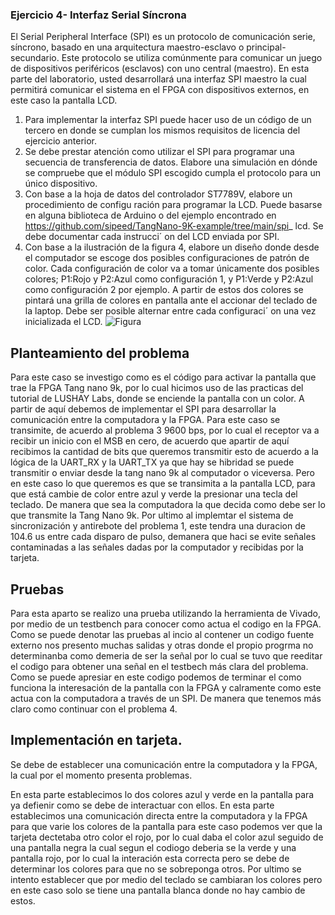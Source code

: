 ###  Ejercicio 4- Interfaz Serial Síncrona
El Serial Peripheral Interface (SPI) es un protocolo de comunicación serie, síncrono, basado en
 una arquitectura maestro-esclavo o principal-secundario. Este protocolo se utiliza comúnmente
 para comunicar un juego de dispositivos periféricos (esclavos) con uno central (maestro). En esta
 parte del laboratorio, usted desarrollará una interfaz SPI maestro la cual permitirá comunicar el
 sistema en el FPGA con dispositivos externos, en este caso la pantalla LCD.

1.  Para implementar la interfaz SPI puede hacer uso de un código de un tercero en donde se
 cumplan los mismos requisitos de licencia del ejercicio anterior.
2.  Se debe prestar atención como utilizar el SPI para programar una secuencia de transferencia
 de datos. Elabore una simulación en dónde se compruebe que el módulo SPI escogido cumpla
 el protocolo para un único dispositivo.
3.  Con base a la hoja de datos del controlador ST7789V, elabore un procedimiento de configu
ración para programar la LCD. Puede basarse en alguna biblioteca de Arduino o del ejemplo
 encontrado en https://github.com/sipeed/TangNano-9K-example/tree/main/spi_
 lcd. Se debe documentar cada instrucci´ on del LCD enviada por SPI.
4. Con base a la ilustración de la figura 4, elabore un diseño donde desde el computador se
 escoge dos posibles configuraciones de patrón de color. Cada configuración de color va a
 tomar únicamente dos posibles colores; P1:Rojo y P2:Azul como configuración 1, y P1:Verde
 y P2:Azul como configuración 2 por ejemplo. A partir de estos dos colores se pintará una
 grilla de colores en pantalla ante el accionar del teclado de la laptop. Debe ser posible
 alternar entre cada configuraci´ on una vez inicializada el LCD.
![Figura](https://github.com/AzofeifaJ/Taller-de-Digitales_Grupo-4/blob/main/Laboratorio_2/Imagenes_y_videos/figura.png)

## Planteamiento del problema
Para este caso se investigo como es el código para activar la pantalla que trae la FPGA Tang nano 9k, por lo cual hicimos uso de las practicas del tutorial de LUSHAY Labs, donde se enciende la pantalla con un color. A partir de aquí debemos de implementar el SPI para desarrollar la comunicación entre la computadora y la FPGA.
Para este caso se transimite, de acuerdo al problema 3 9600 bps, por lo cual el receptor va a recibir un inicio con el MSB en cero, de acuerdo que apartir de aquí recibimos la cantidad de bits que queremos transmitir esto de acuerdo a la lógica de la UART_RX y la UART_TX ya que hay se hibridad se puede transmitir o enviar desde la tang nano 9k al computador o viceversa. Pero en este caso lo que queremos es que se transimita a la pantalla LCD, para que está cambie de color entre azul y verde la presionar una tecla del teclado. De manera que sea la computadora la que decida como debe ser lo que transmite la Tang Nano 9k. Por ultimo al implemtar el sistema de sincronización y antirebote del problema 1, este tendra una duracion de 104.6 us entre cada disparo de pulso, demanera que haci se evite señales contaminadas a las señales dadas por la computador y recibidas por la tarjeta. 

## Pruebas 
Para esta aparto se realizo una prueba utilizando la herramienta de Vivado, por medio de un testbench para conocer como actua el codigo en la FPGA. 
Como se puede denotar las pruebas al incio al contener un codigo fuente externo nos presento muchas salidas y otras donde el propio progrma no determinanba como demeria de ser la señal por lo cual se tuvo que reeditar el codigo para obtener una señal en el testbech más clara del problema. 
Como se puede apresiar en este codigo podemos de terminar el como funciona la interesación de la pantalla con la FPGA y calramente como este actua con la computadora a través de un SPI. De manera que tenemos más claro como continuar con el problema 4. 


## Implementación en tarjeta. 
Se debe de establecer una comunicación entre la computadora y la FPGA, la cual por el momento presenta problemas. 

En esta parte establecimos lo dos colores azul y verde en la pantalla para ya defienir como se debe de interactuar con ellos. 
En esta parte establecimos una comunicación directa entre la computadora y la FPGA para que varie los colores de la pantalla para este caso podemos ver que la tarjeta dectetaba otro color el rojo, por lo cual daba el color azul seguido de una pantalla negra la cual segun el codiogo deberia se la verde y una pantalla rojo, por lo cual la interación esta correcta pero se debe de determinar los colores para que no se sobreponga otros. 
Por ultimo se intento establecer que por medio del teclado se cambiaran los colores pero en este caso solo se tiene una pantalla blanca donde no hay cambio de estos. 


